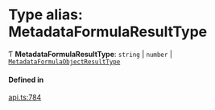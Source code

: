 # Type alias: MetadataFormulaResultType

Ƭ **MetadataFormulaResultType**: `string` \| `number` \| [`MetadataFormulaObjectResultType`](../interfaces/MetadataFormulaObjectResultType.md)

#### Defined in

[api.ts:784](https://github.com/coda/packs-sdk/blob/main/api.ts#L784)
